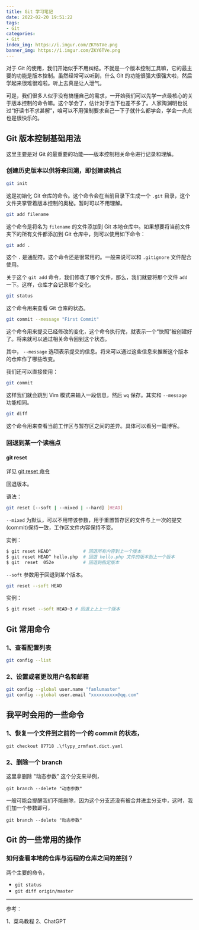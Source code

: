 ```yaml
---
title: Git 学习笔记
date: 2022-02-20 19:51:22
tags:
- Git
categories:
- Git
index_img: https://i.imgur.com/ZKY6TVe.png
banner_img: https://i.imgur.com/ZKY6TVe.png
---
```


对于 Git 的使用，我们开始似乎不用纠结。不就是一个版本控制工具嘛，它的最主要的功能是版本控制。虽然经常可以听到，什么 Git 的功能很强大很强大啦，然后学起来很难很难啦。听上去真是让人泄气。

可是，我们很多人似乎没有搞懂自己的需求，一开始我们可以先学一点最核心的关于版本控制的命令嘛。这个学会了，估计对于当下也差不多了。人家陶渊明也说过“好读书不求甚解”，咱可以不用强制要求自己一下子就什么都学会，学会一点点也是很快乐的。

## Git 版本控制基础用法

这里主要是对 Git 的最重要的功能——版本控制相关命令进行记录和理解。

### 创建历史版本以供将来回溯，即创建读档点

```bash
git init
```

这是初始化 Git 仓库的命令。这个命令会在当前目录下生成一个 `.git` 目录，这个文件夹掌管着版本控制的奥秘。暂时可以不用理解。

```bash
git add filename
```

这个命令是将名为 `filename` 的文件添加到 Git 本地仓库中。如果想要将当前文件夹下的所有文件都添加到 Git 仓库中，则可以使用如下命令：

```bash
git add .
```

这个 `.` 是通配符。这个命令还是很常用的。一般来说可以和 `.gitignore` 文件配合使用。

关于这个 `git add` 命令，我们修改了哪个文件，那么，我们就要将那个文件 `add` 一下。这样，仓库才会记录那个变化。

```bash
git status
```

这个命令用来查看 Git 仓库的状态。

```bash
git commit --message "First Commit"
```

这个命令用来提交已经修改的变化，这个命令执行完，就表示一个“快照”被创建好了。将来就可以通过相关命令回到这个状态。

其中， `--message` 选项表示提交的信息。将来可以通过这些信息来推断这个版本的仓库作了哪些改变。

我们还可以直接使用：

```bash
git commit
```

这样我们就会跳到 Vim 模式来输入一段信息，然后 `wq` 保存。其实和 `--message` 功能相同。

```bash
git diff
```

这个命令用来查看当前工作区与暂存区之间的差异。具体可以看另一篇博客。

### 回退到某一个读档点

#### git reset

详见 [git reset 命令]()

回退版本。

语法：

```bash
git reset [--soft | --mixed | --hard] [HEAD]
```

`--mixed` 为默认，可以不用带该参数，用于重置暂存区的文件与上一次的提交(commit)保持一致，工作区文件内容保持不变。

实例：

```bash
$ git reset HEAD^            # 回退所有内容到上一个版本  
$ git reset HEAD^ hello.php  # 回退 hello.php 文件的版本到上一个版本  
$ git  reset  052e           # 回退到指定版本
```

`--soft` 参数用于回退到某个版本。

```bash
git reset --soft HEAD
```

实例：

```bash
$ git reset --soft HEAD~3 # 回退上上上一个版本
```

## Git 常用命令

### 1、查看配置列表

```bash
git config --list
```

### 2、设置或者更改用户名和邮箱

```bash
git config --global user.name "fanlumaster"
git config --global user.email "xxxxxxxxxx@qq.com"
```

## 我平时会用的一些命令

### 1、恢复一个文件到之前的一个的 commit 的状态，

```shell
git checkout 87718 .\flypy_zrmfast.dict.yaml
```

### 2、删除一个 branch

这里拿删除 "动态参数" 这个分支来举例，

```shell
git branch --delete "动态参数"
```

一般可能会提醒我们不能删除，因为这个分支还没有被合并进主分支中，这时，我们加一个参数即可，

```shell
git branch --delete "动态参数"
```

## Git 的一些常用的操作

### 如何查看本地的仓库与远程的仓库之间的差别？

两个主要的命令，

- `git status`
- `git diff origin/master`

---

参考：

1、菜鸟教程
2、ChatGPT


